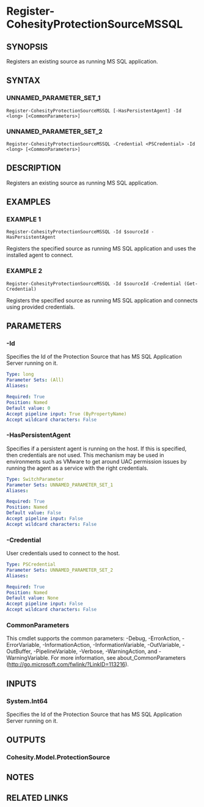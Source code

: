 # Register-CohesityProtectionSourceMSSQL

## SYNOPSIS
Registers an existing source as running MS SQL application.

## SYNTAX

### UNNAMED_PARAMETER_SET_1
```
Register-CohesityProtectionSourceMSSQL [-HasPersistentAgent] -Id <long> [<CommonParameters>]
```

### UNNAMED_PARAMETER_SET_2
```
Register-CohesityProtectionSourceMSSQL -Credential <PSCredential> -Id <long> [<CommonParameters>]
```

## DESCRIPTION
Registers an existing source as running MS SQL application.

## EXAMPLES

### EXAMPLE 1
```
Register-CohesityProtectionSourceMSSQL -Id $sourceId -HasPersistentAgent
```

Registers the specified source as running MS SQL application and uses the installed agent to connect.

### EXAMPLE 2
```
Register-CohesityProtectionSourceMSSQL -Id $sourceId -Credential (Get-Credential)
```

Registers the specified source as running MS SQL application and connects using provided credentials.

## PARAMETERS

### -Id
Specifies the Id of the Protection Source that has MS SQL Application Server running on it.

```yaml
Type: long
Parameter Sets: (All)
Aliases:

Required: True
Position: Named
Default value: 0
Accept pipeline input: True (ByPropertyName)
Accept wildcard characters: False
```

### -HasPersistentAgent
Specifies if a persistent agent is running on the host.
If this is specified, then credentials are not used.
This mechanism may be used in environments such as VMware to get around UAC permission issues by running the agent as a service with the right credentials.

```yaml
Type: SwitchParameter
Parameter Sets: UNNAMED_PARAMETER_SET_1
Aliases:

Required: True
Position: Named
Default value: False
Accept pipeline input: False
Accept wildcard characters: False
```

### -Credential
User credentials used to connect to the host.

```yaml
Type: PSCredential
Parameter Sets: UNNAMED_PARAMETER_SET_2
Aliases:

Required: True
Position: Named
Default value: None
Accept pipeline input: False
Accept wildcard characters: False
```

### CommonParameters
This cmdlet supports the common parameters: -Debug, -ErrorAction, -ErrorVariable, -InformationAction, -InformationVariable, -OutVariable, -OutBuffer, -PipelineVariable, -Verbose, -WarningAction, and -WarningVariable.
For more information, see about_CommonParameters (http://go.microsoft.com/fwlink/?LinkID=113216).

## INPUTS

### System.Int64
Specifies the Id of the Protection Source that has MS SQL Application Server running on it.

## OUTPUTS

### Cohesity.Model.ProtectionSource
## NOTES

## RELATED LINKS
